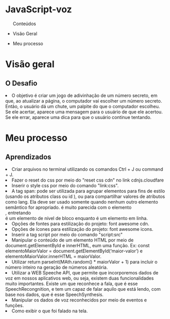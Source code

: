 <h1> JavaScript-voz </h1>

<ul>Conteúdos
  <li><p>Visão Geral</p></li> 
    <li><p>Meu processo</p></li>
  
  </ul>

  <h1>Visão geral</>

   <h2>O Desafio</h2>
<li>O objetivo é criar um jogo de adivinhação de um número secreto, em que, ao atualizar a página, o computador vai escolher um número secreto. Então, o usuário dá um chute, um palpite do que o computador escolheu. Se ele acertar, aparece uma mensagem para o usuário de que ele acertou. Se ele errar, aparece uma dica para que o usuário continue tentando.</li>

   <h1>Meu processo</>
  <h2>Aprendizados</h2>

  <li>Criar arquivos no terminal utilizando os comandos Ctrl + J ou command + J.</li>
  <li>Fazer o reset do css por meio do "reset css cdn" no link cdnjs.cloudfare</li>
  <li>Inserir o style css por meio do comando "link:css".</li>
  <li>A tag span: pode ser utilizada para agrupar elementos para fins de estilo (usando os atributos class ou id ), ou para compartilhar valores de atributos como lang. Ela deve ser usado somente quando nenhum outro elemento semântico for apropriado. <span> é muito parecida com o elemento <div> , entretando <div> é um elemento de nível de bloco enquanto <span> é um elemento em linha. </li>
  <li>Opções de fontes para estilização do projeto: font awesome cdn.</li>
  <li>Opções de ícones para estilização do projeto: font awesome icons.</li>
  <li>Inserir a tag script por meio do comando "script:src"</li>
  <li>Manipular o conteúdo de um elemento HTML por meio de document.getElementById e innerHTML, eum uma função. Ex: const elementoMaiorValor = document.getElementById(‘maior-valor’) e elementoMaiorValor.innerHTML = maiorValor.</li>
  <li>Utilizar  return parseInt(MAth.random() * maiorValor + 1) para incluir o número inteiro na geração de números aleatória.</li>
  <li>Utilizar a WEB Speeche API, que permite que incorporemos dados de voz em nossos aplicativos web, ou seja, existem duas funcionalidades muito importantes. Existe um que reconhece a fala, que é esse SpeechRecongnition, e tem um capaz de falar aquilo que está lendo, com base nos dados, que é esse SpeechSynthesis.</li>
  <li>Manipular os dados de voz reconhecidos por meio de eventos e funções.</li>
  <li>Como exibir o que foi falado na tela.</li>